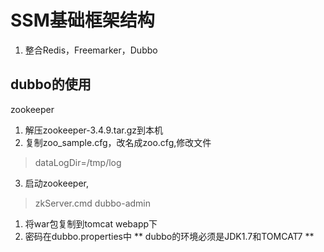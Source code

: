 # SSM基础框架结构
1. 整合Redis，Freemarker，Dubbo

## dubbo的使用
zookeeper
  1. 解压zookeeper-3.4.9.tar.gz到本机
  2. 复制zoo_sample.cfg，改名成zoo.cfg,修改文件
  > dataLogDir=/tmp/log
  3. 启动zookeeper,
  > zkServer.cmd
dubbo-admin
  1. 将war包复制到tomcat webapp下
  2. 密码在dubbo.properties中
** dubbo的环境必须是JDK1.7和TOMCAT7 **


